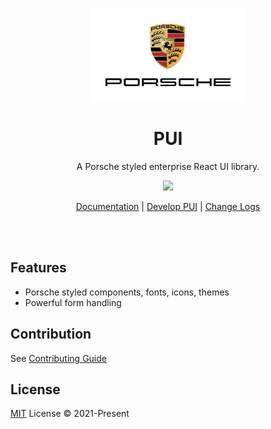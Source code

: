 <p align="center">
<img src="logo.svg" height="150">
</p>
<h1 align="center">
PUI
</h1>
<p align="center">
A Porsche styled enterprise React UI library.
<p>
<p align="center">
  <a href="https://www.npmjs.com/package/vitest"><img src="https://img.shields.io/npm/v/react?color=d5001c&label="></a>
<p>

<p align="center">
 <a href="http://react-dev.qa4.porsche-preview.cn/">Documentation</a> | <a href="http://react-dev.qa4.porsche-preview.cn/?path=/docs/coding-develop-pui--getting-start-story-book">Develop PUI</a> | <a href="http://react-dev.qa4.porsche-preview.cn/?path=/docs/coding-change-logs--getting-start-story-book">Change Logs</a>
</p>

<br>
<br>

## Features

- Porsche styled components, fonts, icons, themes
- Powerful form handling





## Contribution

See [Contributing Guide](./CONTRIBUTING.md)





## License

[MIT](./LICENSE) License © 2021-Present

